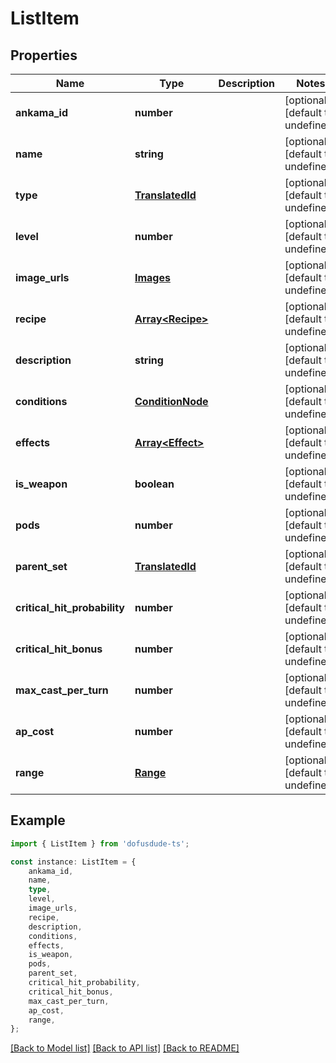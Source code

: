 # ListItem


## Properties

Name | Type | Description | Notes
------------ | ------------- | ------------- | -------------
**ankama_id** | **number** |  | [optional] [default to undefined]
**name** | **string** |  | [optional] [default to undefined]
**type** | [**TranslatedId**](TranslatedId.md) |  | [optional] [default to undefined]
**level** | **number** |  | [optional] [default to undefined]
**image_urls** | [**Images**](Images.md) |  | [optional] [default to undefined]
**recipe** | [**Array&lt;Recipe&gt;**](Recipe.md) |  | [optional] [default to undefined]
**description** | **string** |  | [optional] [default to undefined]
**conditions** | [**ConditionNode**](ConditionNode.md) |  | [optional] [default to undefined]
**effects** | [**Array&lt;Effect&gt;**](Effect.md) |  | [optional] [default to undefined]
**is_weapon** | **boolean** |  | [optional] [default to undefined]
**pods** | **number** |  | [optional] [default to undefined]
**parent_set** | [**TranslatedId**](TranslatedId.md) |  | [optional] [default to undefined]
**critical_hit_probability** | **number** |  | [optional] [default to undefined]
**critical_hit_bonus** | **number** |  | [optional] [default to undefined]
**max_cast_per_turn** | **number** |  | [optional] [default to undefined]
**ap_cost** | **number** |  | [optional] [default to undefined]
**range** | [**Range**](Range.md) |  | [optional] [default to undefined]

## Example

```typescript
import { ListItem } from 'dofusdude-ts';

const instance: ListItem = {
    ankama_id,
    name,
    type,
    level,
    image_urls,
    recipe,
    description,
    conditions,
    effects,
    is_weapon,
    pods,
    parent_set,
    critical_hit_probability,
    critical_hit_bonus,
    max_cast_per_turn,
    ap_cost,
    range,
};
```

[[Back to Model list]](../README.md#documentation-for-models) [[Back to API list]](../README.md#documentation-for-api-endpoints) [[Back to README]](../README.md)
